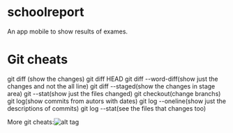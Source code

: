 # schoolreport
An app mobile to show results of exames.


# Git cheats

git diff (show the changes)
git diff HEAD
git diff --word-diff(show just the changes and not the all line)
git diff --staged(show the changes in stage area)
git --stat(show just the files changed)
git checkout(change branchs)
git log(show commits from autors with dates)
git log --oneline(show just the descriptions of commits)
git log --stat(see the files that changes too)

More git cheats:![alt tag](http://i.imgur.com/Ia1S7R8.png)
